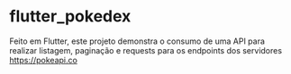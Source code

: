 # flutter_pokedex

Feito em Flutter, este projeto demonstra o consumo de uma API para realizar listagem, paginação e requests para os endpoints dos servidores https://pokeapi.co